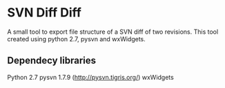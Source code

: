 SVN Diff Diff
=============

A small tool to export file structure of a SVN diff of two revisions. This tool created using python 2.7, pysvn and wxWidgets.

Dependecy libraries
-------------------
Python 2.7
pysvn 1.7.9 (http://pysvn.tigris.org/)
wxWidgets
